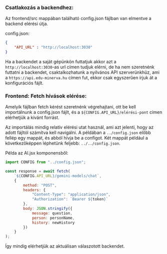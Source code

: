 ### Csatlakozás a backendhez:

Az frontend/src mappában található config.json fájlban van elmentve a backend elérési útja. 

config.json:
```json
{
    "API_URL" : "http://localhost:3030"
}
```

Ha a backendet a saját gépünkön futtatjuk akkor azt a  `http://localhost:3030`-as url címen tudjuk elérni, de ha nem szeretnénk futtatni a backendet, csaktalkozhatunk a nyilvános API szerverünkhüz, ami a `https://api.edu-minerva.hu` címen fut, ekkor csak egyszerűen írjuk át a konfigurációs fájlt.

### Frontend: Fetch hívások elérése:

Amelyik fájlban fetch kérést szeretnénk végrehajtani, ott be kell importálnunk a config.json fájlt, és a `${CONFIG.API_URL}/elérési-pont` címen elérhetjük a kívánt forrást.

Az importálás mindig relatív elérési utat használ, ami azt jelenti, hogy az adott fájltól számítva kell navigálni. A példában a `../config.json` előbb fellép egy mappát, és abból hívja be a configot. Két mappát például a következőképpen léphetünk feljebb: `../../config.json`.

Példa az AI.jsx komponensből:

```js
import CONFIG from "../config.json";

const response = await fetch(
    `${CONFIG.API_URL}/gemini-models/chat`,
    {
        method: "POST",
        headers: {
            "Content-Type": "application/json",
            "Authorization": `Bearer ${token}`
        },
        body: JSON.stringify({
            message: question,
            person: personName,
            history: newHistory
        })
    }
);
```
Így mindig elérhetjük az aktuálisan válaszotott backendet.